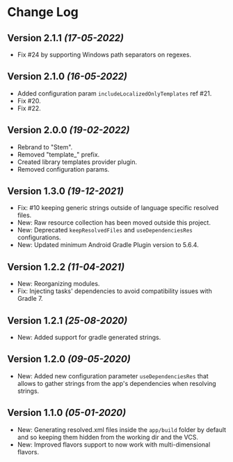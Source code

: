Change Log
==========

Version 2.1.1 *(17-05-2022)*
---

* Fix #24 by supporting Windows path separators on regexes.

Version 2.1.0 *(16-05-2022)*
---

* Added configuration param `includeLocalizedOnlyTemplates` ref #21.
* Fix #20.
* Fix #22.

Version 2.0.0 *(19-02-2022)*
---

* Rebrand to "Stem".
* Removed "template_" prefix.
* Created library templates provider plugin.
* Removed configuration params.

Version 1.3.0 *(19-12-2021)*
---

* Fix: #10 keeping generic strings outside of language specific resolved files.
* New: Raw resource collection has been moved outside this project.
* New: Deprecated `keepResolvedFiles` and `useDependenciesRes` configurations.
* New: Updated minimum Android Gradle Plugin version to 5.6.4.

Version 1.2.2 *(11-04-2021)*
---

* New: Reorganizing modules.
* Fix: Injecting tasks' dependencies to avoid compatibility issues with Gradle 7.

Version 1.2.1 *(25-08-2020)*
---

 * New: Added support for gradle generated strings.

Version 1.2.0 *(09-05-2020)*
---

 * New: Added new configuration parameter `useDependenciesRes` that allows to gather strings from the app's dependencies when resolving strings.

Version 1.1.0 *(05-01-2020)*
---

 * New: Generating resolved.xml files inside the `app/build` folder by default and so keeping them hidden from the working dir and the VCS.
 * New: Improved flavors support to now work with multi-dimensional flavors.